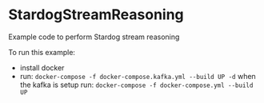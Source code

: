 # StardogStreamReasoning
Example code to perform Stardog stream reasoning

To run this example:
- install docker
- run: `docker-compose -f docker-compose.kafka.yml --build UP -d`
when the kafka is setup run:
`docker-compose -f docker-compose.yml --build UP`

